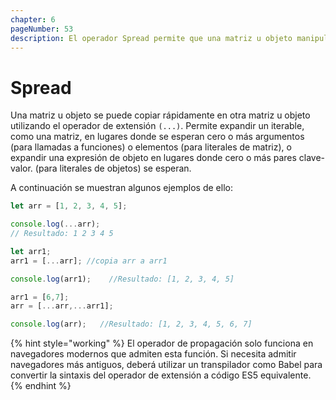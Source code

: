 ```yaml
---
chapter: 6
pageNumber: 53  
description: El operador Spread permite que una matriz u objeto manipule rápidamente matrices y objetos. Proporciona una sintaxis concisa para copiar, fusionar o extraer elementos de matrices y para copiar propiedades de objetos.
---
```

# Spread

Una matriz u objeto se puede copiar rápidamente en otra matriz u objeto utilizando el operador de extensión `(...)`. Permite expandir un iterable, como una matriz, en lugares donde se esperan cero o más argumentos (para llamadas a funciones) o elementos (para literales de matriz), o expandir una expresión de objeto en lugares donde cero o más pares clave-valor. (para literales de objetos) se esperan.

A continuación se muestran algunos ejemplos de ello:

```javascript
let arr = [1, 2, 3, 4, 5]; 

console.log(...arr); 
// Resultado: 1 2 3 4 5

let arr1;
arr1 = [...arr]; //copia arr a arr1 

console.log(arr1);    //Resultado: [1, 2, 3, 4, 5]

arr1 = [6,7];
arr = [...arr,...arr1];

console.log(arr);   //Resultado: [1, 2, 3, 4, 5, 6, 7]

```

{% hint style="working" %}
El operador de propagación solo funciona en navegadores modernos que admiten esta función. Si necesita admitir navegadores más antiguos, deberá utilizar un transpilador como Babel para convertir la sintaxis del operador de extensión a código ES5 equivalente.
{% endhint %}
